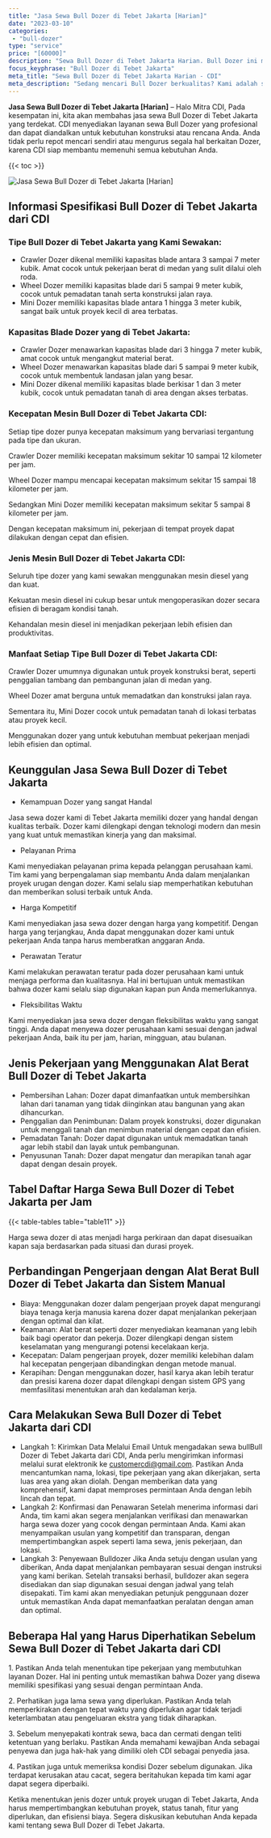 ```yaml
---
title: "Jasa Sewa Bull Dozer di Tebet Jakarta [Harian]"
date: "2023-03-10"
categories:
 - "bull-dozer"
type: "service"
price: "[60000]"
description: "Sewa Bull Dozer di Tebet Jakarta Harian. Bull Dozer ini merupakan pilihan tepat dalam proyek pembangunan sebagai alat berat powerful dan efisien. Hubungi kami untuk informasi lebih detail."
focus_keyphrase: "Bull Dozer di Tebet Jakarta"
meta_title: "Sewa Bull Dozer di Tebet Jakarta Harian - CDI"
meta_description: "Sedang mencari Bull Dozer berkualitas? Kami adalah solusi tepat dengan penawaran terbaik. Segera hubungi kami."
---
```


**Jasa Sewa Bull Dozer di Tebet Jakarta [Harian]** – Halo Mitra CDI, Pada kesempatan ini, kita akan membahas jasa sewa Bull Dozer di Tebet Jakarta yang terdekat. CDI menyediakan layanan sewa Bull Dozer yang profesional dan dapat diandalkan untuk kebutuhan konstruksi atau rencana Anda. Anda tidak perlu repot mencari sendiri atau mengurus segala hal berkaitan Dozer, karena CDI siap membantu memenuhi semua kebutuhan Anda.

{{< toc >}}

![Jasa Sewa Bull Dozer di Tebet Jakarta [Harian]](/images/bull-dozer/bull-dozer-10.jpg)

## Informasi Spesifikasi Bull Dozer di Tebet Jakarta dari CDI

### Tipe Bull Dozer di Tebet Jakarta yang Kami Sewakan:

*   Crawler Dozer dikenal memiliki kapasitas blade antara 3 sampai 7 meter kubik. Amat cocok untuk pekerjaan berat di medan yang sulit dilalui oleh roda.
*   Wheel Dozer memiliki kapasitas blade dari 5 sampai 9 meter kubik, cocok untuk pemadatan tanah serta konstruksi jalan raya.
*   Mini Dozer memiliki kapasitas blade antara 1 hingga 3 meter kubik, sangat baik untuk proyek kecil di area terbatas.

### Kapasitas Blade Dozer yang di Tebet Jakarta:

*   Crawler Dozer menawarkan kapasitas blade dari 3 hingga 7 meter kubik, amat cocok untuk mengangkut material berat.
*   Wheel Dozer menawarkan kapasitas blade dari 5 sampai 9 meter kubik, cocok untuk membentuk landasan jalan yang besar.
*   Mini Dozer dikenal memiliki kapasitas blade berkisar 1 dan 3 meter kubik, cocok untuk pemadatan tanah di area dengan akses terbatas.

### Kecepatan Mesin Bull Dozer di Tebet Jakarta CDI:

Setiap tipe dozer punya kecepatan maksimum yang bervariasi tergantung pada tipe dan ukuran.

Crawler Dozer memiliki kecepatan maksimum sekitar 10 sampai 12 kilometer per jam.

Wheel Dozer mampu mencapai kecepatan maksimum sekitar 15 sampai 18 kilometer per jam.

Sedangkan Mini Dozer memiliki kecepatan maksimum sekitar 5 sampai 8 kilometer per jam.

Dengan kecepatan maksimum ini, pekerjaan di tempat proyek dapat dilakukan dengan cepat dan efisien.

### Jenis Mesin Bull Dozer di Tebet Jakarta CDI:

Seluruh tipe dozer yang kami sewakan menggunakan mesin diesel yang dan kuat.

Kekuatan mesin diesel ini cukup besar untuk mengoperasikan dozer secara efisien di beragam kondisi tanah.

Kehandalan mesin diesel ini menjadikan pekerjaan lebih efisien dan produktivitas.

### Manfaat Setiap Tipe Bull Dozer di Tebet Jakarta CDI:

Crawler Dozer umumnya digunakan untuk proyek konstruksi berat, seperti penggalian tambang dan pembangunan jalan di medan yang.

Wheel Dozer amat berguna untuk memadatkan dan konstruksi jalan raya.

Sementara itu, Mini Dozer cocok untuk pemadatan tanah di lokasi terbatas atau proyek kecil.

Menggunakan dozer yang untuk kebutuhan membuat pekerjaan menjadi lebih efisien dan optimal.

## Keunggulan Jasa Sewa Bull Dozer di Tebet Jakarta

*   Kemampuan Dozer yang sangat Handal

Jasa sewa dozer kami di Tebet Jakarta memiliki dozer yang handal dengan kualitas terbaik. Dozer kami dilengkapi dengan teknologi modern dan mesin yang kuat untuk memastikan kinerja yang dan maksimal.
*   Pelayanan Prima

Kami menyediakan pelayanan prima kepada pelanggan perusahaan kami. Tim kami yang berpengalaman siap membantu Anda dalam menjalankan proyek urugan dengan dozer. Kami selalu siap memperhatikan kebutuhan dan memberikan solusi terbaik untuk Anda.
*   Harga Kompetitif

Kami menyediakan jasa sewa dozer dengan harga yang kompetitif. Dengan harga yang terjangkau, Anda dapat menggunakan dozer kami untuk pekerjaan Anda tanpa harus memberatkan anggaran Anda.
*   Perawatan Teratur

Kami melakukan perawatan teratur pada dozer perusahaan kami untuk menjaga performa dan kualitasnya. Hal ini bertujuan untuk memastikan bahwa dozer kami selalu siap digunakan kapan pun Anda memerlukannya.
*   Fleksibilitas Waktu

Kami menyediakan jasa sewa dozer dengan fleksibilitas waktu yang sangat tinggi. Anda dapat menyewa dozer perusahaan kami sesuai dengan jadwal pekerjaan Anda, baik itu per jam, harian, mingguan, atau bulanan.

## Jenis Pekerjaan yang Menggunakan Alat Berat Bull Dozer di Tebet Jakarta

*   Pembersihan Lahan: Dozer dapat dimanfaatkan untuk membersihkan lahan dari tanaman yang tidak diinginkan atau bangunan yang akan dihancurkan.
*   Penggalian dan Penimbunan: Dalam proyek konstruksi, dozer digunakan untuk menggali tanah dan menimbun material dengan cepat dan efisien.
*   Pemadatan Tanah: Dozer dapat digunakan untuk memadatkan tanah agar lebih stabil dan layak untuk pembangunan.
*   Penyusunan Tanah: Dozer dapat mengatur dan merapikan tanah agar dapat dengan desain proyek.

## Tabel Daftar Harga Sewa Bull Dozer di Tebet Jakarta per Jam

{{< table-tables table="table11" >}}

Harga sewa dozer di atas menjadi harga perkiraan dan dapat disesuaikan kapan saja berdasarkan pada situasi dan durasi proyek.

## Perbandingan Pengerjaan dengan Alat Berat Bull Dozer di Tebet Jakarta dan Sistem Manual

*   Biaya: Menggunakan dozer dalam pengerjaan proyek dapat mengurangi biaya tenaga kerja manusia karena dozer dapat menjalankan pekerjaan dengan optimal dan kilat.
*   Keamanan: Alat berat seperti dozer menyediakan keamanan yang lebih baik bagi operator dan pekerja. Dozer dilengkapi dengan sistem keselamatan yang mengurangi potensi kecelakaan kerja.
*   Kecepatan: Dalam pengerjaan proyek, dozer memiliki kelebihan dalam hal kecepatan pengerjaan dibandingkan dengan metode manual.
*   Kerapihan: Dengan menggunakan dozer, hasil karya akan lebih teratur dan presisi karena dozer dapat dilengkapi dengan sistem GPS yang memfasilitasi menentukan arah dan kedalaman kerja.

## Cara Melakukan Sewa Bull Dozer di Tebet Jakarta dari CDI

*   Langkah 1: Kirimkan Data Melalui Email
Untuk mengadakan sewa bullBull Dozer di Tebet Jakarta dari CDI, Anda perlu mengirimkan informasi melalui surat elektronik ke customercdi@gmail.com. Pastikan Anda mencantumkan nama, lokasi, tipe pekerjaan yang akan dikerjakan, serta luas area yang akan diolah. Dengan memberikan data yang komprehensif, kami dapat memproses permintaan Anda dengan lebih lincah dan tepat.
*   Langkah 2: Konfirmasi dan Penawaran
Setelah menerima informasi dari Anda, tim kami akan segera menjalankan verifikasi dan menawarkan harga sewa dozer yang cocok dengan permintaan Anda. Kami akan menyampaikan usulan yang kompetitif dan transparan, dengan mempertimbangkan aspek seperti lama sewa, jenis pekerjaan, dan lokasi.
*   Langkah 3: Penyewaan Bulldozer
Jika Anda setuju dengan usulan yang diberikan, Anda dapat menjalankan pembayaran sesuai dengan instruksi yang kami berikan. Setelah transaksi berhasil, bulldozer akan segera disediakan dan siap digunakan sesuai dengan jadwal yang telah disepakati. Tim kami akan menyediakan petunjuk penggunaan dozer untuk memastikan Anda dapat memanfaatkan peralatan dengan aman dan optimal.

## Beberapa Hal yang Harus Diperhatikan Sebelum Sewa Bull Dozer di Tebet Jakarta dari CDI

1\.  Pastikan Anda telah menentukan tipe pekerjaan yang membutuhkan layanan Dozer. Hal ini penting untuk memastikan bahwa Dozer yang disewa memiliki spesifikasi yang sesuai dengan permintaan Anda.

2\.  Perhatikan juga lama sewa yang diperlukan. Pastikan Anda telah memperkirakan dengan tepat waktu yang diperlukan agar tidak terjadi keterlambatan atau pengeluaran ekstra yang tidak diharapkan.

3\.  Sebelum menyepakati kontrak sewa, baca dan cermati dengan teliti ketentuan yang berlaku. Pastikan Anda memahami kewajiban Anda sebagai penyewa dan juga hak-hak yang dimiliki oleh CDI sebagai penyedia jasa.

4\.  Pastikan juga untuk memeriksa kondisi Dozer sebelum digunakan. Jika terdapat kerusakan atau cacat, segera beritahukan kepada tim kami agar dapat segera diperbaiki.

Ketika menentukan jenis dozer untuk proyek urugan di Tebet Jakarta, Anda harus mempertimbangkan kebutuhan proyek, status tanah, fitur yang diperlukan, dan efisiensi biaya. Segera diskusikan kebutuhan Anda kepada kami tentang sewa Bull Dozer di Tebet Jakarta.